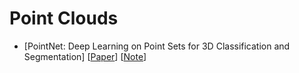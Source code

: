 Point Clouds
======
* [PointNet: Deep Learning on Point Sets for 3D Classification and Segmentation] [[Paper](https://arxiv.org/abs/1612.00593)] [[Note](https://github.com/xudong19/DeepLearningNotes/blob/master/papers/PointNet_2017.md)]

